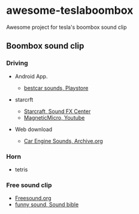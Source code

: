 # awesome-teslaboombox
Awesome project for tesla's boombox sound clip

## Boombox sound clip
### Driving
* Android App.
  * [bestcar sounds, Playstore](https://www.google.com/url?sa=t&source=web&rct=j&url=https://play.google.com/store/apps/details%3Fid%3Dde.hammtech.bestcarsounds%26hl%3Den_US%26gl%3DUS%26referrer%3Dutm_source%253Dgoogle%2526utm_medium%253Dorganic%2526utm_term%253Dengine%2Bsounds%2Bapp%26pcampaignid%3DAPPU_1_B5buX8TMCeP_-QaXmILoDg&ved=2ahUKEwiE7PrF5PntAhXjf94KHReMAO0Q8oQBMAR6BAgBEA8&usg=AOvVaw2un-7YJEtt_FDrVsEXxji8)

* starcrft
  * [Starcraft, Sound FX Center](http://soundfxcenter.com/sound-effects/starcraft/0)
  * [MagneticMicro, Youtube](https://youtube.com/user/MagneticMicro)

* Web download
  * [Car Engine Sounds, Archive.org](https://archive.org/details/car-engines)

### Horn
* tetris

### Free sound clip
* [Freesound.org](https://freesound.org/browse)
* [funny sound, Sound bible](http://soundbible.com/tags-funny.html)
